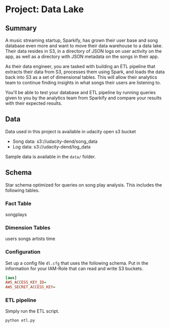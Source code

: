 # Project: Data Lake

## Summary
A music streaming startup, Sparkify, has grown their user base and song database even more and want to move their data warehouse to a data lake. Their data resides in S3, in a directory of JSON logs on user activity on the app, as well as a directory with JSON metadata on the songs in their app.

As their data engineer, you are tasked with building an ETL pipeline that extracts their data from S3, processes them using Spark, and loads the data back into S3 as a set of dimensional tables. This will allow their analytics team to continue finding insights in what songs their users are listening to.

You'll be able to test your database and ETL pipeline by running queries given to you by the analytics team from Sparkify and compare your results with their expected results.

## Data
Data used in this project is available in udacity open s3 bucket
- Song data: s3://udacity-dend/song_data
- Log data: s3://udacity-dend/log_data

Sample data is available in the `data/` folder.

## Schema

Star schema optimized for queries on song play analysis. This includes the
following tables.

### Fact Table
songplays

### Dimension Tables
users
songs
artists
time

### Configuration

Set up a config file `dl.cfg` that uses the following schema. Put
in the information for your IAM-Role that can read and write S3 buckets.
```cfg
[aws]
AWS_ACCESS_KEY_ID=
AWS_SECRET_ACCESS_KEY=
```
### ETL pipeline

Simply run the ETL script.

```bash
python etl.py
```
